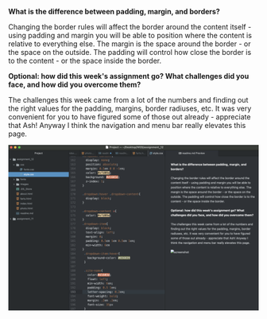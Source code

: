 **What is the difference between padding, margin, and borders?**

Changing the border rules will affect the border around the content itself - using padding and margin you will be able to position where the content is relative to everything else. The margin is the space around the border - or the space on the outside. The padding will control how close the border is to the content - or the space inside the border.


**Optional: how did this week's assignment go? What challenges did you face, and how did you overcome them?**

The challenges this week came from a lot of the numbers and finding out the right values for the padding, margins, border radiuses, etc. It was very convenient for you to have figured some of those out already - appreciate that Ash! Anyway I think the navigation and menu bar really elevates this page.

![screenshot](images/assignment_12_screenshot.png)
